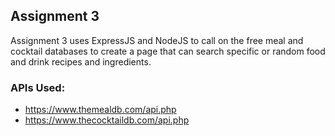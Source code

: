 ## Assignment 3

Assignment 3 uses ExpressJS and NodeJS to call on the free meal and cocktail databases to create a page that can search specific or random food and drink recipes and ingredients.

### APIs Used:
- https://www.themealdb.com/api.php
- https://www.thecocktaildb.com/api.php

